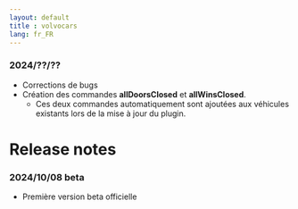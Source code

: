 ```yaml
---
layout: default
title : volvocars
lang: fr_FR
---
```



### 2024/??/??
+ Corrections de bugs
+ Création des commandes **allDoorsClosed** et **allWinsClosed**.
   + Ces deux commandes automatiquement sont ajoutées aux véhicules existants lors de la mise à jour du plugin.

# Release notes

### 2024/10/08 beta
+ Première version beta officielle
